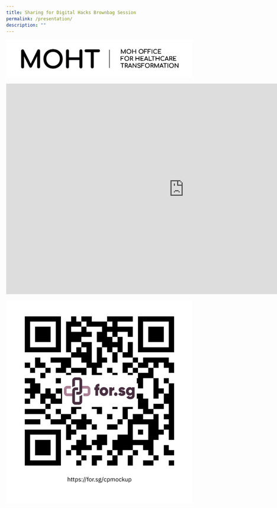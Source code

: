 ```yaml
---
title: Sharing for Digital Hacks Brownbag Session
permalink: /presentation/
description: ""
---
```


![](/images/1580719665589-MOHT%20Logo_black.jpg)

<iframe allowfullscreen="true" height="569" width="960" frameborder="0" src="https://docs.google.com/presentation/d/e/2PACX-1vRFxgcEK8cnKPDyMNcf2-DT_582KNhfRLRDpsyRWZKzpXfOqehOgP2MxWXvn_Td5pEurj8IPEHhBQrC/embed?start=false&amp;loop=true&amp;delayms=5000"></iframe>

![](/images/qr.png)